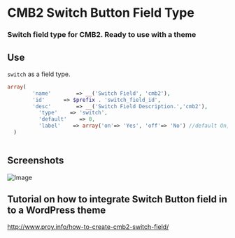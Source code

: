 # CMB2 Switch Button Field Type
### Switch field type for CMB2. Ready to use with a theme

## Use
`switch` as a field type.

```php
array(
	    'name'        => __('Switch Field', 'cmb2'),
	    'id'	  => $prefix . 'switch_field_id',
	    'desc'        => __('Switch Field Description.','cmb2'),	    
		  'type'    => 'switch',
		  'default'    => 0,
		  'label'    => array('on'=> 'Yes', 'off'=> 'No') //default On, Off
  )
  
```
## Screenshots
<img src="https://github.com/imraviroy/CMB2-Switch-Button-Metafield/blob/master/CMB2-switch-Button.jpg" alt="Image" style="max-width:100%;">

## Tutorial on how to integrate Switch Button field in to a WordPress theme 
http://www.proy.info/how-to-create-cmb2-switch-field/
